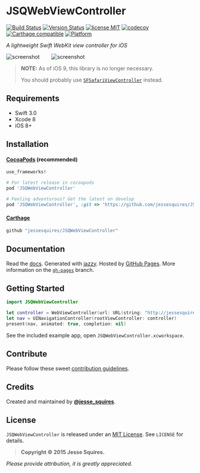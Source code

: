 # JSQWebViewController

[![Build Status](https://secure.travis-ci.org/jessesquires/JSQWebViewController.svg)](http://travis-ci.org/jessesquires/JSQWebViewController) [![Version Status](https://img.shields.io/cocoapods/v/JSQWebViewController.svg)][podLink] [![license MIT](https://img.shields.io/cocoapods/l/JSQWebViewController.svg)][mitLink] [![codecov](https://codecov.io/gh/jessesquires/JSQWebViewController/branch/develop/graph/badge.svg)](https://codecov.io/gh/jessesquires/JSQWebViewController) [![Carthage compatible](https://img.shields.io/badge/Carthage-compatible-4BC51D.svg?style=flat)](https://github.com/Carthage/Carthage) [![Platform](https://img.shields.io/cocoapods/p/JSQWebViewController.svg)][docsLink]

*A lightweight Swift WebKit view controller for iOS*

![screenshot](https://raw.githubusercontent.com/jessesquires/JSQWebViewController/develop/Screenshots/screenshot_0.png)
&nbsp;&nbsp;&nbsp;&nbsp;&nbsp;&nbsp;
![screenshot](https://raw.githubusercontent.com/jessesquires/JSQWebViewController/develop/Screenshots/screenshot_1.png)

> **NOTE:** As of iOS 9, this library is no longer necessary.
>
> You should probably use [`SFSafariViewController`](https://developer.apple.com/library/prerelease/ios/documentation/SafariServices/Reference/SFSafariViewController_Ref/index.html) instead.

## Requirements

* Swift 3.0
* Xcode 8
* iOS 8+

## Installation

#### [CocoaPods](http://cocoapods.org) (recommended)

````ruby
use_frameworks!

# For latest release in cocoapods
pod 'JSQWebViewController'

# Feeling adventurous? Get the latest on develop
pod 'JSQWebViewController', :git => 'https://github.com/jessesquires/JSQWebViewController.git', :branch => 'develop'
````

#### [Carthage](https://github.com/Carthage/Carthage)

````bash
github "jessesquires/JSQWebViewController"
````

## Documentation

Read the [docs][docsLink]. Generated with [jazzy](https://github.com/realm/jazzy). Hosted by [GitHub Pages](https://pages.github.com). More information on the [`gh-pages`](https://github.com/jessesquires/JSQWebViewController/tree/gh-pages) branch.

## Getting Started

````swift
import JSQWebViewController

let controller = WebViewController(url: URL(string: "http://jessesquires.com")!)
let nav = UINavigationController(rootViewController: controller)
present(nav, animated: true, completion: nil)
````

See the included example app, open `JSQWebViewController.xcworkspace`.

## Contribute

Please follow these sweet [contribution guidelines](https://github.com/jessesquires/HowToContribute).

## Credits

Created and maintained by [**@jesse_squires**](https://twitter.com/jesse_squires).

## License

`JSQWebViewController` is released under an [MIT License][mitLink]. See `LICENSE` for details.

>**Copyright &copy; 2015 Jesse Squires.**

*Please provide attribution, it is greatly appreciated.*

[mitLink]:http://opensource.org/licenses/MIT
[docsLink]:http://www.jessesquires.com/JSQWebViewController
[podLink]:https://cocoapods.org/pods/JSQWebViewController

